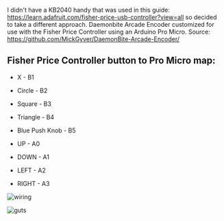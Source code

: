 I didn't have a KB2040 handy that was used in this guide: https://learn.adafruit.com/fisher-price-usb-controller?view=all so decided to take a different approach.
Daemonbite Arcade Encoder customized for use with the Fisher Price Controller using an Arduino Pro Micro. Source: https://github.com/MickGyver/DaemonBite-Arcade-Encoder/

## Fisher Price Controller button to Pro Micro map:

* X - B1
* Circle - B2
* Square - B3
* Triangle - B4
* Blue Push Knob - B5

* UP - A0
* DOWN - A1
* LEFT - A2
* RIGHT - A3

![wiring](https://github.com/svirant/FisherPriceController_Arduino/assets/62872229/927fd66c-30b1-4238-81b8-79b671a74bb7)

![guts](https://github.com/svirant/FisherPriceController_Arduino/assets/62872229/fc62230c-be8a-49b3-b64d-884a8ae3294b)
